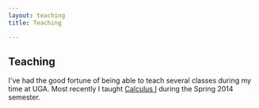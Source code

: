 ```yaml
---
layout: teaching
title: Teaching

---
```


## Teaching

I've had the good fortune of being able to teach several classes
during my time at UGA. Most recently I taught
[Calculus I](/classes/s2014-2250/) during the Spring 2014 semester.
